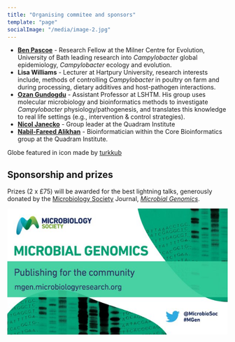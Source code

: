 ```yaml
---
title: "Organising commitee and sponsors"
template: "page"
socialImage: "/media/image-2.jpg"
---
```


* **[Ben Pascoe](https://sheppardlab.com/people/bpascoe/)** - Research Fellow at the Milner Centre for Evolution, University of Bath leading research into *Campylobacter* global epidemiology, *Campylobacter* ecology and evolution.
* **Lisa Williams** - Lecturer at Hartpury University, research interests include, methods of controlling *Campylobacter* in poultry on farm and during processing, dietary additives and host-pathogen interactions.
* **[Ozan Gundogdu](https://www.lshtm.ac.uk/aboutus/people/gundogdu.ozan)** - Assistant Professor at LSHTM. His group uses molecular microbiology and bioinformatics methods to investigate *Campylobacter* physiology/pathogenesis, and translates this knowledge to real life settings (e.g., intervention & control strategies).
* **[Nicol Janecko](https://quadram.ac.uk/people/nicol-janecko/)** - Group leader at the Quadram Institute
* **[Nabil-Fareed Alikhan](https://quadram.ac.uk/people/nabil-fareed-alikhan/)** - Bioinformatician within the Core Bioinformatics group at the Quadram Institute.

Globe featured in icon made by [turkkub](https://www.flaticon.com/authors/turkkub)

## Sponsorship and prizes 

Prizes (2 x £75) will be awarded for the best lightning talks, generously donated by the [Microbiology Society](https://microbiologysociety.org/) Journal, [*Microbial Genomics*](https://www.microbiologyresearch.org/content/journal/mgen).

![MGen Logo](/media/mgenlogo.jpg)

